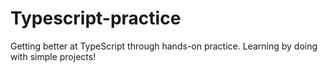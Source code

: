 # Typescript-practice
Getting better at TypeScript through hands-on practice. Learning by doing with simple projects! 
